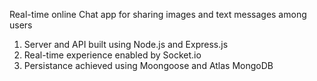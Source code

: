 Real-time online Chat app for sharing images and text messages among users

1. Server and API built using Node.js and Express.js
2. Real-time experience enabled by Socket.io
3. Persistance achieved using Moongoose and Atlas MongoDB
